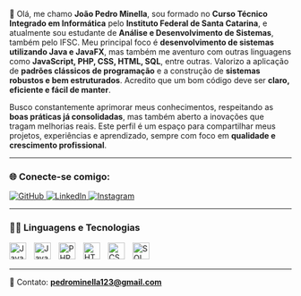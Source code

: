 👋 Olá, me chamo **João Pedro Minella**, sou formado no **Curso Técnico Integrado em Informática** pelo **Instituto Federal de Santa Catarina**, e atualmente sou estudante de **Análise e Desenvolvimento de Sistemas**, também pelo IFSC. Meu principal foco é **desenvolvimento de sistemas utilizando Java e JavaFX**, mas também me aventuro com outras linguagens como **JavaScript, PHP, CSS, HTML, SQL**, entre outras. Valorizo a aplicação de **padrões clássicos de programação** e a construção de **sistemas robustos e bem estruturados**. Acredito que um bom código deve ser **claro, eficiente e fácil de manter**.

Busco constantemente aprimorar meus conhecimentos, respeitando as **boas práticas já consolidadas**, mas também aberto a inovações que tragam melhorias reais. Este perfil é um espaço para compartilhar meus projetos, experiências e aprendizado, sempre com foco em **qualidade e crescimento profissional**.

---

### 🌐 Conecte-se comigo:

<p align="left">
  <a href="https://github.com/JoaoPedroMinella2007" target="_blank">
    <img 
      alt="GitHub" 
      title="Me siga no GitHub" 
      src="https://img.shields.io/badge/GITHUB-1155ba?style=for-the-badge&logo=github&logoColor=white"
    />
  </a>
  <a href="https://www.linkedin.com/in/joaopedrominella" target="_blank">
    <img 
      alt="LinkedIn" 
      title="Conecte-se comigo no LinkedIn" 
      src="https://img.shields.io/badge/LINKEDIN-0A66C2?style=for-the-badge&logo=linkedin&logoColor=white"
    />
  </a>
  <a href="https://www.instagram.com/jp.mnllazx" target="_blank">
    <img 
      alt="Instagram" 
      title="Me siga no Instagram" 
      src="https://img.shields.io/badge/Instagram-%23E4405F.svg?style=for-the-badge&logo=Instagram&logoColor=white"
    />
  </a>
</p>

---

### 🧑‍💻 Linguagens e Tecnologias

<p align="left">
  <img 
    alt="Java" 
    title="Java" 
    width="30px" 
    style="padding-right: 10px;" 
    src="https://cdn.jsdelivr.net/gh/devicons/devicon/icons/java/java-original.svg"
  />
  <img 
    alt="JavaScript" 
    title="JavaScript" 
    width="30px" 
    style="padding-right: 10px;" 
    src="https://cdn.jsdelivr.net/gh/devicons/devicon/icons/javascript/javascript-original.svg"
  />
  <img 
    alt="PHP" 
    title="PHP" 
    width="30px" 
    style="padding-right: 10px;" 
    src="https://cdn.jsdelivr.net/gh/devicons/devicon/icons/php/php-original.svg"
  />
  <img 
    alt="HTML5" 
    title="HTML5" 
    width="30px" 
    style="padding-right: 10px;" 
    src="https://cdn.jsdelivr.net/gh/devicons/devicon/icons/html5/html5-original.svg"
  />
  <img 
    alt="CSS3" 
    title="CSS3" 
    width="30px" 
    style="padding-right: 10px;" 
    src="https://cdn.jsdelivr.net/gh/devicons/devicon/icons/css3/css3-original.svg"
  />
  <img 
    alt="SQL" 
    title="SQL" 
    width="30px" 
    style="padding-right: 10px;" 
    src="https://cdn.jsdelivr.net/gh/devicons/devicon/icons/mysql/mysql-original.svg"
  />
</p>

---

📧 Contato: **pedrominella123@gmail.com**

